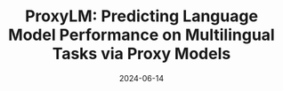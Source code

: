 ---
title: "ProxyLM: Predicting Language Model Performance on Multilingual Tasks via Proxy Models"
collection: publications
category: conferences
date: 2024-06-14
authors: David Anugraha, Genta Indra Winata, Chenyue Li, Patrick Amadeus Irawan, En-Shiun Annie Lee
venue: arXiv preprint arXiv:2406.09334 (under review for NAACL 2025)
paperurl: 'https://arxiv.org/pdf/2406.09334v1'
codeurl: 'https://github.com/davidanugraha/proxylm'
citation: # 'Your Name, You. (2024). &quot;Paper Title Number 3.&quot; <i>GitHub Journal of Bugs</i>. 1(3).'
---